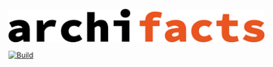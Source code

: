 ![archifacts logo](archifacts-1-line.svg)

[![Build](https://github.com/archifacts/archifacts/actions/workflows/build-on-push.yml/badge.svg)](https://github.com/archifacts/archifacts/actions/workflows/build-on-push.yml)
